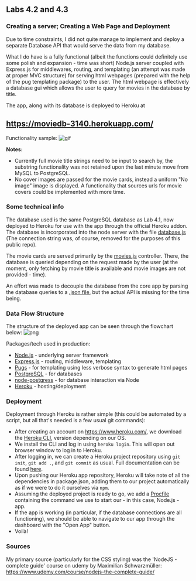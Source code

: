 ## Labs 4.2 and 4.3

### Creating a server; Creating a Web Page and Deployment


Due to time constraints, I did not quite manage to implement and deploy a separate Database API that would serve the data from my database.

What I do have is a fully functional (albeit the functions could definitely use some polish and expansion - time was short) Node.js server coupled with Express.js for middlewares, routing, and templating (an attempt was made at proper MVC structure) for serving html webpages (prepared with the help of the pug templating package) to the user. The html webpage is effectively a database gui which allows the user to query for movies in the database by title.

The app, along with its database is deployed to Heroku at 
## https://moviedb-3140.herokuapp.com/

Functionality sample:
![gif](https://github.com/Mordyfier/CISC3140/blob/master/Lab%204.2%20and%204.3/assets/test.gif)

**Notes:**
* Currently full movie title strings need to be input to search by, the substring functionality was not retained upon the last minute move from MySQL to PostgreSQL.
* No cover images are passed for the movie cards, instead a uniform "No image" image is displayed. A functionality that sources urls for movie covers could be implemented with more time.

### Some technical info

The database used is the same PostgreSQL database as Lab 4.1, now deployed to Heroku for use with the app through the official Heroku addon. The database is incorporated into the node server with the file [database.js](https://github.com/Mordyfier/CISC3140/blob/master/Lab%204.2%20and%204.3/Node/util/database.js) (The connection string was, of course, removed for the purposes of this public repo).

The movie cards are served primarily by the [movies.js](https://github.com/Mordyfier/CISC3140/blob/master/Lab%204.2%20and%204.3/Node/controllers/movies.js) controller. There, the database is queried depending on the request made by the user (at the moment, only fetching by movie title is available and movie images are not provided - time).

An effort was made to decouple the database from the core app by parsing the database queries to a [.json file](https://github.com/Mordyfier/CISC3140/blob/master/Lab%204.2%20and%204.3/Node/movies.json), but the actual API is missing for the time being.

### Data Flow Structure

The structure of the deployed app can be seen through the flowchart below:
![png](https://github.com/Mordyfier/CISC3140/blob/master/Lab%204.2%20and%204.3/assets/flowchart.png)


Packages/tech used in production:
- [Node.js](https://nodejs.org/) - underlying server framework
- [Express.js](https://expressjs.com/) - routing, middleware, templating
- [Pugs](https://pugjs.org/) - for templating using less verbose syntax to generate html pages
- [PostgreSQL](https://www.postgresql.org/) - for databases
- [node-postgress](https://node-postgres.com/) - for database interaction via Node
- [Heroku](https://www.heroku.com/) - hosting/deployment


### Deployment

Deployment through Heroku is rather simple (this could be automated by a script, but all that's needed is a few usual git commands):
* After creating an account on https://www.heroku.com/, we download the [Heroku CLI](https://devcenter.heroku.com/articles/heroku-cli), version depending on our OS.
* We install the CLI and log in using `heroku login`. This will open out browser window to log in to Heroku.
* After logging in, we can create a Heroku project repository using `git init`, `git add .`, and `git commit` as usual. Full documentation can be found [here](https://devcenter.heroku.com/articles/git).
* Upon pushing our Heroku app repository, Heroku will take note of all the dependencies in package.json, adding them to our project automatically as if we were to do it ourselves via `npm`.
* Assuming the deployed project is ready to go, we add a [Procfile](https://github.com/Mordyfier/CISC3140/blob/master/Lab%204.2%20and%204.3/Node/Procfile) containing the command we use to start our - in this case, Node.js - app.
* If the app is working (in particular, if the database connections are all functioning), we should be able to navigate to our app through the dashboard with the "Open App" button.
* Voilà!

### Sources

My primary source (particularly for the CSS styling) was the 'NodeJS - complete guide' course on udemy by Maximilian Schwarzmüller:
https://www.udemy.com/course/nodejs-the-complete-guide/

